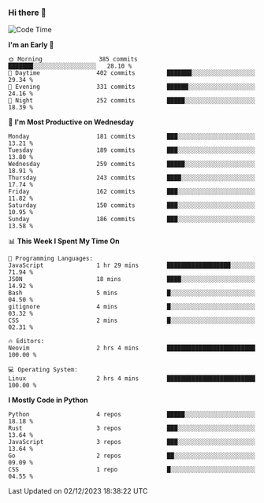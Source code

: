 ### Hi there 👋
<!--START_SECTION:waka-->
![Code Time](http://img.shields.io/badge/Code%20Time-205%20hrs%2044%20mins-blue)

**I'm an Early 🐤** 

```text
🌞 Morning                385 commits         ███████░░░░░░░░░░░░░░░░░░   28.10 % 
🌆 Daytime                402 commits         ███████░░░░░░░░░░░░░░░░░░   29.34 % 
🌃 Evening                331 commits         ██████░░░░░░░░░░░░░░░░░░░   24.16 % 
🌙 Night                  252 commits         █████░░░░░░░░░░░░░░░░░░░░   18.39 % 
```
📅 **I'm Most Productive on Wednesday** 

```text
Monday                   181 commits         ███░░░░░░░░░░░░░░░░░░░░░░   13.21 % 
Tuesday                  189 commits         ███░░░░░░░░░░░░░░░░░░░░░░   13.80 % 
Wednesday                259 commits         █████░░░░░░░░░░░░░░░░░░░░   18.91 % 
Thursday                 243 commits         ████░░░░░░░░░░░░░░░░░░░░░   17.74 % 
Friday                   162 commits         ███░░░░░░░░░░░░░░░░░░░░░░   11.82 % 
Saturday                 150 commits         ███░░░░░░░░░░░░░░░░░░░░░░   10.95 % 
Sunday                   186 commits         ███░░░░░░░░░░░░░░░░░░░░░░   13.58 % 
```


📊 **This Week I Spent My Time On** 

```text
💬 Programming Languages: 
JavaScript               1 hr 29 mins        ██████████████████░░░░░░░   71.94 % 
JSON                     18 mins             ████░░░░░░░░░░░░░░░░░░░░░   14.92 % 
Bash                     5 mins              █░░░░░░░░░░░░░░░░░░░░░░░░   04.50 % 
gitignore                4 mins              █░░░░░░░░░░░░░░░░░░░░░░░░   03.32 % 
CSS                      2 mins              █░░░░░░░░░░░░░░░░░░░░░░░░   02.31 % 

🔥 Editors: 
Neovim                   2 hrs 4 mins        █████████████████████████   100.00 % 

💻 Operating System: 
Linux                    2 hrs 4 mins        █████████████████████████   100.00 % 
```

**I Mostly Code in Python** 

```text
Python                   4 repos             █████░░░░░░░░░░░░░░░░░░░░   18.18 % 
Rust                     3 repos             ███░░░░░░░░░░░░░░░░░░░░░░   13.64 % 
JavaScript               3 repos             ███░░░░░░░░░░░░░░░░░░░░░░   13.64 % 
Go                       2 repos             ██░░░░░░░░░░░░░░░░░░░░░░░   09.09 % 
CSS                      1 repo              █░░░░░░░░░░░░░░░░░░░░░░░░   04.55 % 
```




 Last Updated on 02/12/2023 18:38:22 UTC
<!--END_SECTION:waka-->

<!--
**YoganshSharma/YoganshSharma** is a ✨ _special_ ✨ repository because its `README.md` (this file) appears on your GitHub profile.

Here are some ideas to get you started:

- 🔭 I’m currently working on ...
- 🌱 I’m currently learning ...
- 👯 I’m looking to collaborate on ...
- 🤔 I’m looking for help with ...
- 💬 Ask me about ...
- 📫 How to reach me: ...
- 😄 Pronouns: ...
- ⚡ Fun fact: ...
-->

